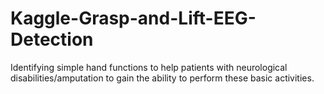 # Kaggle-Grasp-and-Lift-EEG-Detection
Identifying simple hand functions to help patients with neurological disabilities/amputation to gain the ability to perform these basic activities.
